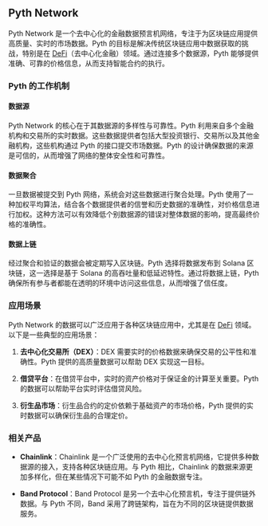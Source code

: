 ## Pyth Network

Pyth Network 是一个去中心化的金融数据预言机网络，专注于为区块链应用提供高质量、实时的市场数据。Pyth 的目标是解决传统区块链应用中数据获取的挑战，特别是在 [DeFi](https://learnblockchain.cn/tags/DeFi?map=EVM)（去中心化金融）领域。通过连接多个数据源，Pyth 能够提供准确、可靠的价格信息，从而支持智能合约的执行。

### Pyth 的工作机制

#### 数据源

Pyth Network 的核心在于其数据源的多样性与可靠性。Pyth 利用来自多个金融机构和交易所的实时数据。这些数据提供者包括大型投资银行、交易所以及其他金融机构，这些机构通过 Pyth 的接口提交市场数据。Pyth 的设计确保数据的来源是可信的，从而增强了网络的整体安全性和可靠性。

#### 数据聚合

一旦数据被提交到 Pyth 网络，系统会对这些数据进行聚合处理。Pyth 使用了一种加权平均算法，结合各个数据提供者的信誉和历史数据的准确性，对价格信息进行加权。这种方法可以有效降低个别数据源的错误对整体数据的影响，提高最终价格的准确性。

#### 数据上链

经过聚合和验证的数据会被定期写入区块链。Pyth 选择将数据发布到 Solana 区块链，这一选择是基于 Solana 的高吞吐量和低延迟特性。通过将数据上链，Pyth 确保所有参与者都能在透明的环境中访问这些信息，从而增强了信任度。

### 应用场景

Pyth Network 的数据可以广泛应用于各种区块链应用中，尤其是在 [DeFi](https://learnblockchain.cn/tags/DeFi?map=EVM) 领域。以下是一些典型的应用场景：

1. **去中心化交易所（DEX）**：DEX 需要实时的价格数据来确保交易的公平性和准确性。Pyth 提供的高质量数据可以帮助 DEX 实现这一目标。

2. **借贷平台**：在借贷平台中，实时的资产价格对于保证金的计算至关重要。Pyth 的数据可以帮助平台实时评估借贷风险。

3. **衍生品市场**：衍生品合约的定价依赖于基础资产的市场价格，Pyth 提供的实时数据可以确保衍生品的合理定价。


### 相关产品

- **Chainlink**：Chainlink 是一个广泛使用的去中心化预言机网络，它提供多种数据源的接入，支持各种区块链应用。与 Pyth 相比，Chainlink 的数据来源更加多样化，但在某些情况下可能不如 Pyth 的金融数据专注。

- **Band Protocol**：Band Protocol 是另一个去中心化预言机，专注于提供链外数据。与 Pyth 不同，Band 采用了跨链架构，旨在为不同的区块链提供数据服务。
